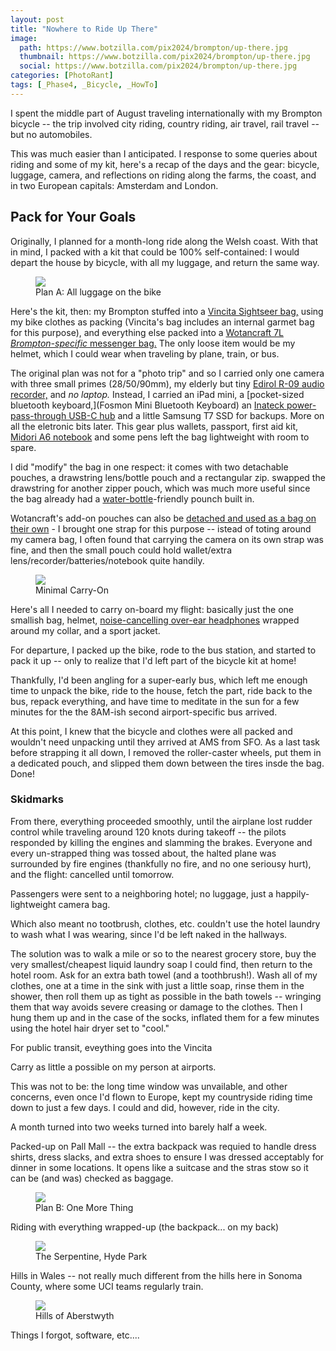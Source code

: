```yaml
---
layout: post
title: "Nowhere to Ride Up There"
image:
  path: https://www.botzilla.com/pix2024/brompton/up-there.jpg
  thumbnail: https://www.botzilla.com/pix2024/brompton/up-there.jpg
  social: https://www.botzilla.com/pix2024/brompton/up-there.jpg
categories: [PhotoRant]
tags: [_Phase4, _Bicycle, _HowTo]
---
```


I spent the middle part of August traveling internationally with my Brompton bicycle -- the trip involved city riding, country riding, air travel, rail travel -- but no automobiles.

This was much easier than I anticipated. I response to some queries about riding and some of my kit, here's a recap of the days and the gear: bicycle, luggage, camera, and reflections on riding along the farms, the coast, and in two European capitals: Amsterdam and London.

<!--more-->

## Pack for Your Goals

Originally, I planned for a month-long ride along the Welsh coast. With that in mind, I packed with a kit that could be 100% self-contained: I would depart the house by bicycle, with all my luggage, and return the same way.

<figure class="align-center">
<img src="https://www.botzilla.com/pix2024/brompton/packing-details.jpg">
<figcaption>Plan A: All luggage on the bike</figcaption>
</figure>

Here's the kit, then: my Brompton stuffed into a [Vincita Sightseer bag,](https://vincita.cc/products/sightseer-3-5-travel-set) using my bike clothes as packing (Vincita's bag includes an internal garmet bag for this purpose), and everything else packed into a [Wotancraft 7L _Brompton-specific_ messenger bag.](https://www.wotancraft.tw/en/product/pilot-for-brompton-bag-7L-blackC) The only loose item would be my helmet, which I could wear when traveling by plane, train, or bus.

The original plan was not for a "photo trip" and so I carried only one camera with three small primes (28/50/90mm), my elderly but tiny [Edirol R-09 audio recorder,](https://www.roland.com/us/products/r-09/) and _no laptop._ Instead, I carried an iPad mini, a [pocket-sized bluetooth keyboard,](Fosmon Mini Bluetooth Keyboard) an [Inateck power-pass-through USB-C hub](https://www.amazon.com/Inateck-Multi-port-Gigabit-Ethernet-compatible/dp/B07C6NBZG5/ref=cm_cr_arp_d_product_top?ie=UTF8) and a little Samsung T7 SSD for backups. More on all the eletronic bits later. This gear plus wallets, passport, first aid kit, [Midori A6 notebook](https://md.midori-japan.co.jp/en/products/mdnote/) and some pens left the bag lightweight with room to spare.

I did "modify" the bag in one respect: it comes with two detachable pouches, a drawstring lens/bottle pouch and a rectangular zip.  swapped the drawstring for another zipper pouch, which was much more useful since the bag already had a [water-bottle](https://shop.zojirushi.com/products/smkhe)-friendly pounch built in.

Wotancraft's add-on pouches can also be [detached and used as a bag on their own](https://www.wotancraft.tw/en/product/molle-accessory-pouch-black-canvas) - I brought one strap for this purpose -- istead of toting around my camera bag, I often found that carrying the camera on its own strap was fine, and then the small pouch could hold wallet/extra lens/recorder/batteries/notebook quite handily.

<figure class="align-center">
<img src="https://www.botzilla.com/pix2024/brompton/carry-on.jpg">
<figcaption>Minimal Carry-On</figcaption>
</figure>

Here's all I needed to carry on-board my flight: basically just the one smallish bag, helmet, [noise-cancelling over-ear headphones](https://www.wired.com/2017/08/review-sennheiser-hd1-wireless-over-ear-headphones/) wrapped around my collar, and a sport jacket. 

For departure, I packed up the bike, rode to the bus station, and started to pack it up -- only to realize that I'd left part of the bicycle kit at home!

Thankfully, I'd been angling for a super-early bus, which left me enough time to unpack the bike, ride to the house, fetch the part, ride back to the bus, repack everything, and have time to meditate in the sun for a few minutes for the the 8AM-ish second airport-specific bus arrived.

At this point, I knew that the bicycle and clothes were all packed and wouldn't need unpacking until they arrived at AMS from SFO. As a last task before strapping it all down, I removed the roller-caster wheels, put them in a dedicated pouch, and slipped them down between the tires insde the bag. Done!

### Skidmarks 

From there, everything proceeded smoothly, until the airplane lost rudder control while traveling around 120 knots during takeoff -- the pilots responded by killing the engines and slamming the brakes. Everyone and every un-strapped thing was tossed about, the halted plane was surrounded by fire engines (thankfully no fire, and no one seriousy hurt), and the flight: cancelled until tomorrow.

Passengers were sent to a neighboring hotel; no luggage, just a happily-lightweight camera bag.

Which also meant no tootbrush, clothes, etc.  couldn't use the hotel laundry to wash what I was wearing, since I'd be left naked in the hallways.

The solution was to walk a mile or so to the nearest grocery store, buy the very smallest/cheapest liquid laundry soap I could find, then return to the hotel room. Ask for an extra bath towel (and a toothbrush!). Wash all of my clothes, one at a time in the sink with just a little soap, rinse them in the shower, then roll them up as tight as possible in the bath towels -- wringing them that way avoids severe creasing or damage to the clothes. Then I hung them up and in the case of the socks, inflated them for a few minutes using the hotel hair dryer set to "cool."



For public transit, eveything goes into the Vincita

Carry as little a possible on my person at airports.


This was not to be: the long time window was unvailable, and other concerns, even once I'd flown to Europe, kept my countryside riding time down to just a few days. I could and did, however, ride in the city.

A month turned into two weeks turned into barely half a week.




Packed-up on Pall Mall -- the extra backpack was requied to handle dress shirts, dress slacks, and extra shoes to ensure I was dressed acceptably for dinner in some locations. It opens like a suitcase and the stras stow so it can be (and was) checked as baggage.

<figure class="align-center">
<img src="https://www.botzilla.com/pix2024/brompton/packed.jpg">
<figcaption>Plan B: One More Thing</figcaption>
</figure>

Riding with everything wrapped-up (the backpack... on my back)

<figure class="align-center">
<img src="https://www.botzilla.com/pix2024/brompton/serpentine.jpg">
<figcaption>The Serpentine, Hyde Park</figcaption>
</figure>

Hills in Wales -- not really much different from the hills here in Sonoma County, where some UCI teams regularly train.

<figure class="align-center">
<img src="https://www.botzilla.com/pix2024/brompton/skip.jpg">
<figcaption>Hills of Aberstwyth</figcaption>
</figure>

Things I forgot, software, etc....



